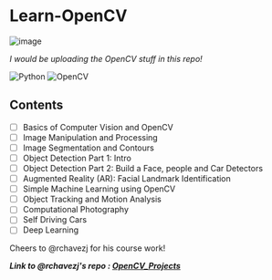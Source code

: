 # Learn-OpenCV
![image](https://user-images.githubusercontent.com/54891285/120090699-1af14380-c122-11eb-987a-5f8e8ff84c99.png)

_I would be uploading the OpenCV stuff in this repo!_


  ![Python](https://img.shields.io/badge/-Python-333333?style=flat&logo=Python)
  ![OpenCV](https://img.shields.io/badge/-OpenCV-333333?style=flat&logo=OpenCV)
  <!-- ![TensorFlow](https://img.shields.io/badge/-TensorFlow-333333?style=flat&logo=Tensorflow) -->

## Contents
- [ ] Basics of Computer Vision and OpenCV
- [ ] Image Manipulation and Processing
- [ ] Image Segmentation and Contours
- [ ] Object Detection Part 1: Intro
- [ ] Object Detection Part 2: Build a Face, people and Car Detectors
- [ ] Augmented Reality (AR): Facial Landmark Identification
- [ ] Simple Machine Learning using OpenCV
- [ ] Object Tracking and Motion Analysis
- [ ] Computational Photography
- [ ] Self Driving Cars
- [ ] Deep Learning

Cheers to @rchavezj for his course work!

_**Link to @rchavezj's repo : <a href="https://github.com/rchavezj/OpenCV_Projects">OpenCV_Projects</a>**_
